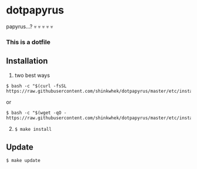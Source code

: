 # dotpapyrus

papyrus...? :skull: :skull: :skull: :skull: :skull:

### This is a dotfile

## Installation

1. two best ways

```
$ bash -c "$(curl -fsSL https://raw.githubusercontent.com/shinkwhek/dotpapyrus/master/etc/install.sh)"
```

or

```
$ bash -c "$(wget -qO - https://raw.githubusercontent.com/shinkwhek/dotpapyrus/master/etc/install.sh)"
```

2. ```$ make install```


## Update

```
$ make update
```

